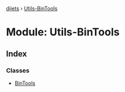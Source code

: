 [dijets](../README.md) › [Utils-BinTools](utils_bintools.md)

# Module: Utils-BinTools

## Index

### Classes

* [BinTools](../classes/utils_bintools.bintools.md)
